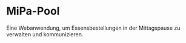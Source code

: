 # MiPa-Pool
Eine Webanwendung, um Essensbestellungen in der Mittagspause zu verwalten und kommunizieren.

